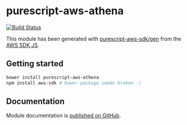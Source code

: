 # purescript-aws-athena

[![Build Status](https://app.wercker.com/status/5909b9e96d1080804b17a28f72f87b6b/s/master)](https://app.wercker.com/project/byKey/5909b9e96d1080804b17a28f72f87b6b)

This module has been generated with [purescript-aws-sdk/gen](https://github.com/purescript-aws-sdk/gen) from the [AWS SDK JS](https://github.com/aws/aws-sdk-js).

## Getting started

```sh
bower install purescript-aws-athena
npm install aws-sdk # bower package seems broken :(
```

## Documentation

Module documentation is [published on GitHub](https://github.com/purescript-aws-sdk/purescript-aws-athena/tree/master/docs).
